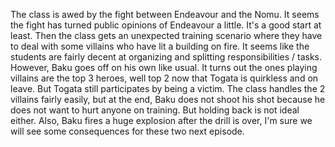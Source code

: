 The class is awed by the fight between Endeavour and the Nomu. It seems the fight has turned public opinions of Endeavour a little. It's a good start at least. Then the class gets an unexpected training scenario where they have to deal with some villains who have lit a building on fire. It seems like the students are fairly decent at organizing and splitting responsibilities / tasks. However, Baku goes off on his own like usual. It turns out the ones playing villains are the top 3 heroes, well top 2 now that Togata is quirkless and on leave. But Togata still participates by being a victim. The class handles the 2 villains fairly easily, but at the end, Baku does not shoot his shot because he does not want to hurt anyone on training. But holding back is not ideal either. Also, Baku fires a huge explosion after the drill is over, I'm sure we will see some consequences for these two next episode.